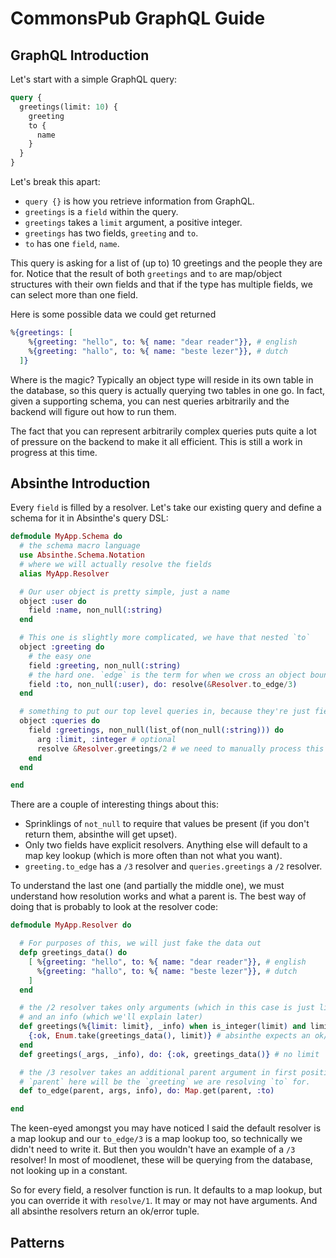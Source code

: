 # CommonsPub GraphQL Guide

## GraphQL Introduction

Let's start with a simple GraphQL query:

```graphql
query {
  greetings(limit: 10) {
    greeting
    to {
      name
    }
  }
}
```

Let's break this apart:

- `query {}` is how you retrieve information from GraphQL.
- `greetings` is a `field` within the query.
- `greetings` takes a `limit` argument, a positive integer.
- `greetings` has two fields, `greeting` and `to`.
- `to` has one `field`, `name`.

This query is asking for a list of (up to) 10 greetings and the people
they are for. Notice that the result of both `greetings` and `to` are
map/object structures with their own fields and that if the type has
multiple fields, we can select more than one field.

Here is some possible data we could get returned

```elixir
%{greetings: [
    %{greeting: "hello", to: %{ name: "dear reader"}}, # english
    %{greeting: "hallo", to: %{ name: "beste lezer"}}, # dutch
  ]}
```

Where is the magic? Typically an object type will reside in its own
table in the database, so this query is actually querying two tables
in one go. In fact, given a supporting schema, you can nest queries
arbitrarily and the backend will figure out how to run them.

The fact that you can represent arbitrarily complex queries puts quite
a lot of pressure on the backend to make it all efficient. This is
still a work in progress at this time.

## Absinthe Introduction

Every `field` is filled by a resolver. Let's take our existing query
and define a schema for it in Absinthe's query DSL:

```elixir
defmodule MyApp.Schema do
  # the schema macro language
  use Absinthe.Schema.Notation
  # where we will actually resolve the fields
  alias MyApp.Resolver

  # Our user object is pretty simple, just a name
  object :user do
    field :name, non_null(:string)
  end

  # This one is slightly more complicated, we have that nested `to`
  object :greeting do
    # the easy one
    field :greeting, non_null(:string)
    # the hard one. `edge` is the term for when we cross an object boundary.
    field :to, non_null(:user), do: resolve(&Resolver.to_edge/3)
  end

  # something to put our top level queries in, because they're just fields too!
  object :queries do
    field :greetings, non_null(list_of(non_null(:string))) do
      arg :limit, :integer # optional
      resolve &Resolver.greetings/2 # we need to manually process this one
    end
  end

end
```

There are a couple of interesting things about this:

- Sprinklings of `not_null` to require that values be present (if you
  don't return them, absinthe will get upset).
- Only two fields have explicit resolvers. Anything else will default
  to a map key lookup (which is more often than not what you want).
- `greeting.to_edge` has a `/3` resolver and `queries.greetings` a
  `/2` resolver.

To understand the last one (and partially the middle one), we must
understand how resolution works and what a parent is. The best way of
doing that is probably to look at the resolver code:

```elixir
defmodule MyApp.Resolver do

  # For purposes of this, we will just fake the data out
  defp greetings_data() do
    [ %{greeting: "hello", to: %{ name: "dear reader"}}, # english
      %{greeting: "hallo", to: %{ name: "beste lezer"}}, # dutch
    ]
  end

  # the /2 resolver takes only arguments (which in this case is just limit)
  # and an info (which we'll explain later)
  def greetings(%{limit: limit}, _info) when is_integer(limit) and limit > 0 do
    {:ok, Enum.take(greetings_data(), limit)} # absinthe expects an ok/error tuple
  end
  def greetings(_args, _info), do: {:ok, greetings_data()} # no limit

  # the /3 resolver takes an additional parent argument in first position.
  # `parent` here will be the `greeting` we are resolving `to` for.
  def to_edge(parent, args, info), do: Map.get(parent, :to)

end
```

The keen-eyed amongst you may have noticed I said the default resolver
is a map lookup and our `to_edge/3` is a map lookup too, so
technically we didn't need to write it. But then you wouldn't have an
example of a `/3` resolver! In most of moodlenet, these will be querying
from the database, not looking up in a constant.

So for every field, a resolver function is run. It defaults to a map
lookup, but you can override it with `resolve/1`. It may or may not
have arguments. And all absinthe resolvers return an ok/error tuple.

## Patterns
